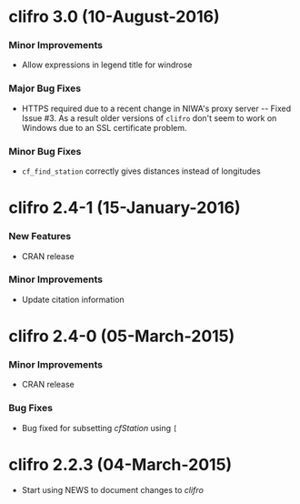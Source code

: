 clifro 3.0 (10-August-2016)
==========

### Minor Improvements
* Allow expressions in legend title for windrose

### Major Bug Fixes
* HTTPS required due to a recent change in NIWA's proxy server -- Fixed Issue #3.
  As a result older versions of `clifro` don't seem to work on Windows due to an
  SSL certificate problem.

### Minor Bug Fixes
* `cf_find_station` correctly gives distances instead of longitudes

clifro 2.4-1 (15-January-2016)
==============================

### New Features
* CRAN release

### Minor Improvements
* Update citation information

clifro 2.4-0 (05-March-2015)
============================

### Minor Improvements
* CRAN release

### Bug Fixes
* Bug fixed for subsetting _cfStation_ using `[`

clifro 2.2.3 (04-March-2015)
============================

* Start using NEWS to document changes to _clifro_

